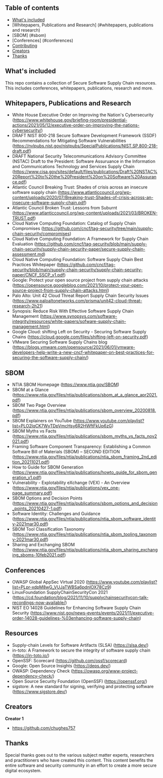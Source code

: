## Table of contents

- [What's included](#whats-included)
- [Whitepapers, Publications and Research] (#whitepapers, publications and research)
- [SBOM] (#sbom)
- [Conferences] (#conferences)
- [Contributing](#contributing)
- [Creators](#creators)
- [Thanks](#thanks)

## What's included

This repo contains a collection of Secure Software Supply Chain resources. This includes conferences, whitepapers, publications, research and more. 


## Whitepapers, Publications and Research

- White House Executive Order on Improving the Nation's Cybersecurity (https://www.whitehouse.gov/briefing-room/presidential-actions/2021/05/12/executive-order-on-improving-the-nations-cybersecurity/)
- DRAFT NIST 800-218 Secure Software Development Framework (SSDF) Recommendations for Mitigating Software Vulnerabilities (https://nvlpubs.nist.gov/nistpubs/SpecialPublications/NIST.SP.800-218-draft.pdf)
- DRAFT National Security Telecommunications Advisory Committee (NSTAC) Draft to the President: Software Assuruance in the Information and Communications Technology and Services Supply Chain (https://www.cisa.gov/sites/default/files/publications/Draft%20NSTAC%20Report%20to%20the%20President%20on%20Software%20Assurance.pdf)
- Atlantic Council Breaking Trust: Shades of crisis across an insecure software supply chain (https://www.atlanticcouncil.org/wp-content/uploads/2020/07/Breaking-trust-Shades-of-crisis-across-an-insecure-software-supply-chain.pdf)
- Atlantic Council Broken Trust: Lessons from Suburnt (https://www.atlanticcouncil.org/wp-content/uploads/2021/03/BROKEN-TRUST.pdf)
- Cloud Native Computing Foundation: Catalog of Supply Chain Compromises (https://github.com/cncf/tag-security/tree/main/supply-chain-security/compromises)
- Cloud Native Computing Foundation: A Framework for Supply Chain Evaluation (https://github.com/cncf/tag-security/blob/main/supply-chain-security/supply-chain-security-paper/secure-supply-chain-assessment.md)
- Cloud Native Computing Foundation: Software Supply Chain Best Practices Whitepaper  (https://github.com/cncf/tag-security/blob/main/supply-chain-security/supply-chain-security-paper/CNCF_SSCP_v1.pdf)
- Google: Protect your open source project from supply chain attacks (https://opensource.googleblog.com/2021/10/protect-your-open-source-project-from-supply-chain-attacks.html)
- Palo Alto: Unit 42 Cloud Threat Report Supply Chain Security Issues (https://www.paloaltonetworks.com/prisma/unit42-cloud-threat-research-2h21)
- Synopsis: Reduce Risk With Effective Software Supply Chain Management (https://www.synopsys.com/software-integrity/resources/white-papers/sofware-supply-chain-management.html)
- Google Cloud: shifting Left on Security - Securing Software Supply Chains (https://cloud.google.com/files/shifting-left-on-security.pdf)
- VMware Securing Software Supply Chains blog (https://blogs.vmware.com/opensource/2021/06/01/vmware-developers-help-write-a-new-cncf-whitepaper-on-best-practices-for-securing-the-software-supply-chain/)

## SBOM

- NTIA SBOM Homepage (https://www.ntia.gov/SBOM)
- SBOM at a Glance (https://www.ntia.gov/files/ntia/publications/sbom_at_a_glance_apr2021.pdf)
- SBOM Two Page Overview (https://www.ntia.gov/files/ntia/publications/sbom_overview_20200818.pdf)
- SBOM Explainers on YouTube (https://www.youtube.com/playlist?list=PLO2lqCK7WyTDpVmcHsy6R2HWftFkUp6zG)
- SBOM Myths vs Facts (https://www.ntia.gov/files/ntia/publications/sbom_myths_vs_facts_nov2021.pdf)
- Framing Software Component Transparency: Establishing a Common Software Bill of Materials (SBOM) – SECOND EDITION (https://www.ntia.gov/files/ntia/publications/ntia_sbom_framing_2nd_edition_20211021.pdf)
- How to Guide for SBOM Generation (https://www.ntia.gov/files/ntia/publications/howto_guide_for_sbom_generation_v1.pdf)
- Vulnerability - Explotability eXchange (VEX) - An Overview (https://www.ntia.gov/files/ntia/publications/vex_one-page_summary.pdf)
- SBOM Options and Decision Points (https://www.ntia.gov/files/ntia/publications/sbom_options_and_decision_points_20210427-1.pdf)
- Software Identity: Challenges and Guidance (https://www.ntia.gov/files/ntia/publications/ntia_sbom_software_identity-2021mar30.pdf)
- SBOM Tool Classification Taxonomy (https://www.ntia.gov/files/ntia/publications/ntia_sbom_tooling_taxonomy-2021mar30.pdf)
- Sharing and Exchanging SBOM (https://www.ntia.gov/files/ntia/publications/ntia_sbom_sharing_exchanging_sboms-10feb2021.pdf)

## Conferences

- OWASP Global AppSec Virtual 2020 (https://www.youtube.com/playlist?list=PLpr-xdpM8wG_VUJaTWBSa6pdnlOX78Cz9)
- LinuxFoundation SupplyChainSecurityCon 2021 (https://cd.foundation/blog/2021/11/10/supplychainsecuritycon-talk-recordings-now-available/)
- NIST EO 14028 Guidelines for Enhancing Software Supply Chain Security (https://www.nist.gov/news-events/events/2021/11/executive-order-14028-guidelines-%03enhancing-software-supply-chain) 

## Resources

- Supply-chain Levels for Software Artifacts (SLSA) (https://slsa.dev/)
- in-toto: A Framework to secure the integrity of software supply chain (https://in-toto.io/)
- OpenSSF: Scorecard (https://github.com/ossf/scorecard)
- Google: Open Source Insights (https://deps.dev/)
- OWASP: Dependency Check (https://owasp.org/www-project-dependency-check/)
- Open Source Security Foundation (OpenSSF) (https://openssf.org/)
- sigstore: A new standard for signing, verifying and protecting software (https://www.sigstore.dev/) 


## Creators

**Creator 1**

- <https://github.com/chughes757>

## Thanks

Special thanks goes out to the various subject matter experts, researchers and practitioners who have created this content. This content benefits the entire software and security community in an effort to create a more secure digital ecosystem.

